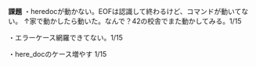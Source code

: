 **課題**
・heredocが動かない。EOFは認識して終わるけど、コマンドが動いてない。
↑家で動かしたら動いた。なんで？42の校舎でまた動かしてみる。1/15

・エラーケース網羅できてない。1/15

・here_docのケース増やす 1/15